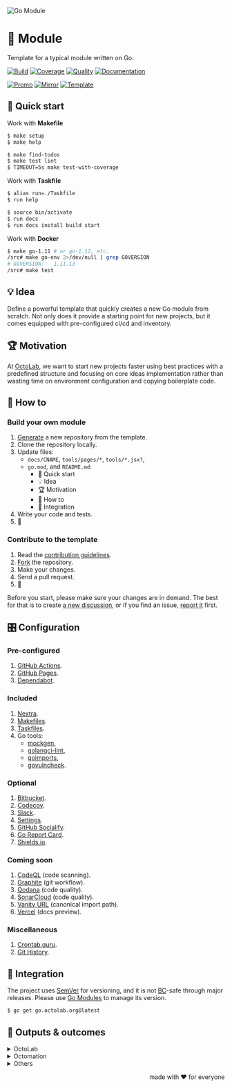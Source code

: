![Go Module][social.image]

# 🧩 Module

Template for a typical module written on Go.

[![Build][build.icon]][build.page]
[![Coverage][coverage.icon]][coverage.page]
[![Quality][quality.icon]][quality.page]
[![Documentation][docs.icon]][docs.page]

[![Promo][site.icon]][site.page]
[![Mirror][mirror.icon]][mirror.page]
[![Template][template.icon]][template.page]

## 🛫 Quick start

Work with **Makefile**

```bash
$ make setup
$ make help

$ make find-todos
$ make test lint
$ TIMEOUT=5s make test-with-coverage
```

Work with **Taskfile**

```bash
$ alias run=./Taskfile
$ run help

$ source bin/activate
$ run docs
$ run docs install build start
```

Work with **Docker**

```bash
$ make go-1.11 # or go-1.12, etc.
/src# make go-env 2>/dev/null | grep GOVERSION
# GOVERSION:   1.11.13
/src# make test
```

## 💡 Idea

Define a powerful template that quickly creates a new Go module from scratch.
Not only does it provide a starting point for new projects,
but it comes equipped with pre-configured ci/cd and inventory.

## 🏆 Motivation

At [OctoLab][octolab.site], we want to start new projects faster using best practices
with a predefined structure and focusing on core ideas implementation
rather than wasting time on environment configuration and copying boilerplate code.

## 🤼‍ How to

### Build your own module

1. [Generate][action.generate] a new repository from the template.
2. Clone the repository locally.
3. Update files:
    - `docs/CNAME`, `tools/pages/*`, `tools/*.jsx?`,
    - `go.mod`, and `README.md`:
      - 🛫 Quick start
      - 💡 Idea
      - 🏆 Motivation
      - 🤼‍ How to
      - 🛬 Integration
4. Write your code and tests.
5. 🚀

### Contribute to the template

1. Read the [contribution guidelines][docs.contrib].
2. [Fork][action.fork] the repository.
3. Make your changes.
4. Send a pull request.
5. 🤗

Before you start, please make sure your changes are in demand.
The best for that is to create [a new discussion][action.discuss],
or if you find an issue, [report it][action.issue] first.

## 🎛️ Configuration

### Pre-configured

1. [GitHub Actions](https://github.com/features/actions).
2. [GitHub Pages](https://pages.github.com).
3. [Dependabot](https://github.com/dependabot).

### Included

1. [Nextra](https://nextra.site).
2. [Makefiles](https://github.com/octomation/makefiles).
3. [Taskfiles](https://github.com/octomation/taskfiles).
4. Go tools:
    - [mockgen](https://github.com/golang/mock),
    - [golangci-lint](https://github.com/kamilsk/golangci-lint),
    - [goimports](https://github.com/kamilsk/go-tools),
    - [govulncheck](https://github.com/golang/vuln).

### Optional

1. [Bitbucket](https://bitbucket.org).
2. [Codecov](https://about.codecov.io).
3. [Slack](https://github.com/marketplace/slack-github).
4. [Settings](https://github.com/apps/settings).
5. [GitHub Socialify](https://socialify.git.ci).
6. [Go Report Card](https://goreportcard.com).
7. [Shields.io](https://shields.io).

### Coming soon

1. [CodeQL](https://codeql.github.com) (code scanning).
2. [Graphite](https://graphite.dev) (git workflow).
3. [Qodana](https://qodana.cloud) (code quality).
4. [SonarCloud](https://sonarcloud.io) (code quality).
5. [Vanity URL](https://github.com/octomation/vanity) (canonical import path).
6. [Vercel](https://vercel.com) (docs preview).

### Miscellaneous

1. [Crontab.guru](https://crontab.guru).
2. [Git History](https://githistory.xyz).

## 🛬 Integration

The project uses [SemVer](https://semver.org) for versioning, and it is not
[BC][wiki.compat]-safe through major releases.
Please use [Go Modules][wiki.gomod] to manage its version.

```bash
$ go get go.octolab.org@latest
```

## 🤲 Outputs & outcomes

<details>
  <summary>OctoLab</summary>

- https://github.com/octolab/breaker*
- https://github.com/octolab/cli*
- https://github.com/octolab/config
- https://github.com/octolab/pkg*
- https://github.com/octolab/propaganda
- https://github.com/octolab/protocol*
</details>

<details>
  <summary>Octomation</summary>

- https://github.com/octomation/dna*
- https://github.com/octomation/go-tool*
- https://github.com/octomation/go-service*
</details>

<details>
  <summary>Others</summary>

- https://github.com/kamilsk/retry*
- https://github.com/kamilsk/semaphore*
- https://github.com/kamilsk/tracer*
</details>

<p align="right">made with ❤️ for everyone</p>

[social.image]:      https://socialify.git.ci/octomation/go-module/image?description=1&font=Raleway&language=1&name=1&owner=1&pattern=Circuit%20Board&theme=Light
[build.icon]:        https://github.com/octomation/go-module/actions/workflows/ci.yml/badge.svg
[build.page]:        https://github.com/octomation/go-module/actions/workflows/ci.yml
[coverage.icon]:     https://codecov.io/gh/octomation/go-module/branch/main/graph/badge.svg
[coverage.page]:     https://codecov.io/gh/octomation/go-module
[quality.icon]:      https://goreportcard.com/badge/go.octolab.org/template/module
[quality.page]:      https://goreportcard.com/report/go.octolab.org/template/module
[docs.icon]:         https://img.shields.io/badge/docs-pkg.go.dev-blue
[docs.page]:         https://pkg.go.dev/go.octolab.org/template/module
[site.icon]:         https://img.shields.io/badge/site-static-brightgreen
[site.page]:         https://go-module.octolab.org
[mirror.icon]:       https://img.shields.io/badge/mirror-bitbucket-blue
[mirror.page]:       https://bitbucket.org/kamilsk/go-module
[template.icon]:     https://img.shields.io/badge/template-go--module-blue
[template.page]:     https://github.com/octomation/go-module

[action.discuss]:    https://github.com/octomation/go-module/discussions/new/choose
[action.fork]:       https://github.com/octomation/go-module/fork
[action.generate]:   https://github.com/octomation/go-module/generate
[action.issue]:      https://github.com/octomation/go-module/issues/new/choose
[docs.contrib]:      https://github.com/octomation/.github/blob/main/.github/CONTRIBUTING.md
[wiki.compat]:       https://en.wikipedia.org/wiki/Backward_compatibility
[wiki.gomod]:        https://github.com/golang/go/wiki/Modules

[awesome.icon]:      https://awesome.re/mentioned-badge.svg
[awesome.page]:      https://awesome-go.com
[octolab.site]:      https://github.com/octolab
